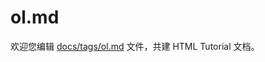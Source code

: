 ol.md
===

欢迎您编辑 <a target="__blank" href="https://github.com/jaywcjlove/html-tutorial/blob/main/docs/tags/ol.md">docs/tags/ol.md</a> 文件，共建 HTML Tutorial 文档。